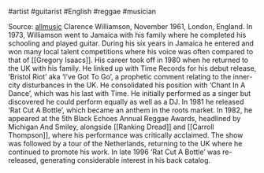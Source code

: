 #artist #guitarist #English #reggae #musician 

Source: [allmusic](https://www.allmusic.com/artist/lion-youth-mn0001009150)
Clarence Williamson, November 1961, London, England. In 1973, Williamson went to Jamaica with his family where he completed his schooling and played guitar. During his six years in Jamaica he entered and won many local talent competitions where his voice was often compared to that of [[Gregory Isaacs]]. His career took off in 1980 when he returned to the UK with his family. He linked up with Time Records for his debut release, ‘Bristol Riot’ aka ‘I’ve Got To Go’, a prophetic comment relating to the inner-city disturbances in the UK. He consolidated his position with ‘Chant In A Dance’, which was his last with Time. He initially performed as a singer but discovered he could perform equally as well as a DJ. In 1981 he released ‘Rat Cut A Bottle’, which became an anthem in the roots market. In 1982, he appeared at the 5th Black Echoes Annual Reggae Awards, headlined by Michigan And Smiley, alongside [[Ranking Dread]] and [[Carroll Thompson]], where his performance was critically acclaimed. The show was followed by a tour of the Netherlands, returning to the UK where he continued to promote his work. In late 1996 ‘Rat Cut A Bottle’ was re-released, generating considerable interest in his back catalog.